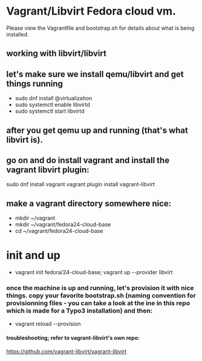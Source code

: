 # Vagrant/Libvirt Fedora cloud vm.
Please view the Vagrantfile and bootstrap.sh for details about what is being installed.

## working with libvirt/libvirt
## let's make sure we install qemu/libvirt and get things running

* sudo dnf install @virtualization
* sudo systemctl enable libvirtd
* sudo systemctl start libvirtd

## after you get qemu up and running (that's what libvirt is).
## go on and do install vagrant and install the vagrant libvirt plugin:
sudo dnf install vagrant
vagrant plugin install vagrant-libvirt

## make a vagrant directory somewhere nice:
* mkdir ~/vagrant
* mkdir ~/vagrant/fedora24-cloud-base
* cd ~/vagrant/fedora24-cloud-base
# init and up
* vagrant init fedora/24-cloud-base; vagrant up --provider libvirt

### once the machine is up and running, let's provision it with nice things. copy your favorite bootstrap.sh (naming convention for provisionning files - you can take a look at the ine in this repo which is made for a Typo3 installation) and then:
* vagrant reload --provision


#### troubleshooting; refer to vagrant-libvirt's own repo:
https://github.com/vagrant-libvirt/vagrant-libvirt

